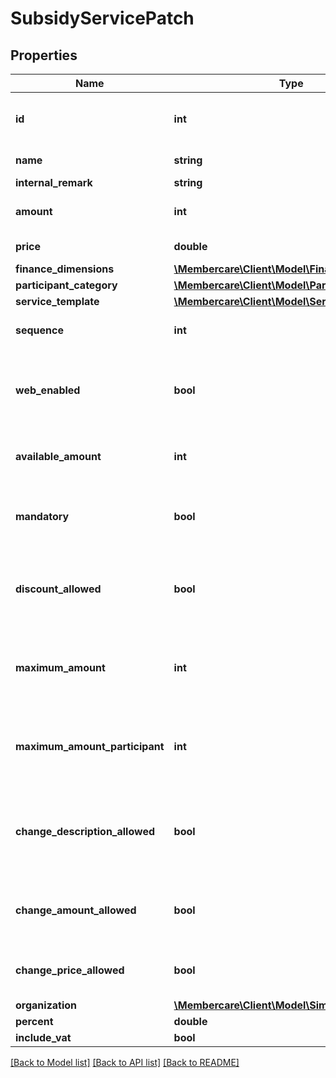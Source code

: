 # SubsidyServicePatch

## Properties
Name | Type | Description | Notes
------------ | ------------- | ------------- | -------------
**id** | **int** | The identification number of the service. | [optional] 
**name** | **string** | The name of the service | [optional] 
**internal_remark** | **string** |  | [optional] 
**amount** | **int** | The default amount for the service. | [optional] 
**price** | **double** | The price of the service | [optional] 
**finance_dimensions** | [**\Membercare\Client\Model\FinanceDimensions**](FinanceDimensions.md) |  | [optional] 
**participant_category** | [**\Membercare\Client\Model\ParticipantCategory**](ParticipantCategory.md) |  | [optional] 
**service_template** | [**\Membercare\Client\Model\ServiceTemplate**](ServiceTemplate.md) |  | [optional] 
**sequence** | **int** | The ordering sequence of the service | [optional] 
**web_enabled** | **bool** | Indicates whether or not to display the service on web. | [optional] 
**available_amount** | **int** | The avaliable amount for the service. | [optional] 
**mandatory** | **bool** | Indicates whether or not the service is mandatory, | [optional] 
**discount_allowed** | **bool** | Indicates whether or not discount is allowed on the service. | [optional] 
**maximum_amount** | **int** | The maximum amount that is available for the service. | [optional] 
**maximum_amount_participant** | **int** | The maximum amount that is available for each participant. | [optional] 
**change_description_allowed** | **bool** | Indicates whether or not the description of the service is editable. | [optional] 
**change_amount_allowed** | **bool** | Indicates whether or not the amount is editable. | [optional] 
**change_price_allowed** | **bool** | Indicates whether or not the price is editable. | [optional] 
**organization** | [**\Membercare\Client\Model\SimpleOrganization**](SimpleOrganization.md) |  | [optional] 
**percent** | **double** |  | [optional] 
**include_vat** | **bool** |  | [optional] 

[[Back to Model list]](../../README.md#documentation-for-models) [[Back to API list]](../../README.md#documentation-for-api-endpoints) [[Back to README]](../../README.md)


